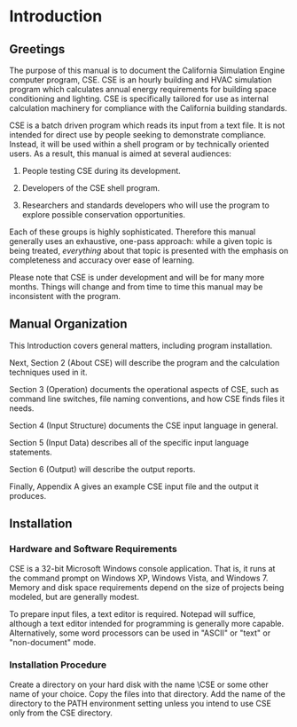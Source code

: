 # Introduction

## Greetings

The purpose of this manual is to document the California Simulation Engine computer program, CSE. CSE is an hourly building and HVAC simulation program which calculates annual energy requirements for building space conditioning and lighting. CSE is specifically tailored for use as internal calculation machinery for compliance with the California building standards.

CSE is a batch driven program which reads its input from a text file. It is not intended for direct use by people seeking to demonstrate compliance. Instead, it will be used within a shell program or by technically oriented users. As a result, this manual is aimed at several audiences:

1.  People testing CSE during its development.

2.  Developers of the CSE shell program.

3.  Researchers and standards developers who will use the program to explore possible conservation opportunities.

Each of these groups is highly sophisticated. Therefore this manual generally uses an exhaustive, one-pass approach: while a given topic is being treated, *everything* about that topic is presented with the emphasis on completeness and accuracy over ease of learning.

Please note that CSE is under development and will be for many more months. Things will change and from time to time this manual may be inconsistent with the program.

## Manual Organization

This Introduction covers general matters, including program installation.

Next, Section 2 (About CSE) will describe the program and the calculation techniques used in it.

Section 3 (Operation) documents the operational aspects of CSE, such as command line switches, file naming conventions, and how CSE finds files it needs.

Section 4 (Input Structure) documents the CSE input language in general.

Section 5 (Input Data) describes all of the specific input language statements.

Section 6 (Output) will describe the output reports.

Finally, Appendix A gives an example CSE input file and the output it produces.

## Installation

### Hardware and Software Requirements

CSE is a 32-bit Microsoft Windows console application. That is, it runs at the command prompt on Windows XP, Windows Vista, and Windows 7. Memory and disk space requirements depend on the size of projects being modeled, but are generally modest.

To prepare input files, a text editor is required. Notepad will suffice, although a text editor intended for programming is generally more capable. Alternatively, some word processors can be used in "ASCII" or "text" or "non-document" mode.

<!--
### Installation Files

(To be written.)
-->

### Installation Procedure

Create a directory on your hard disk with the name \\CSE or some other name of your choice. Copy the files into that directory. Add the name of the directory to the PATH environment setting unless you intend to use CSE only from the CSE directory.

<!--

### Simple Test Run

Page break field here (2)

-->
